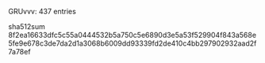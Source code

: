 GRUvvv: 437 entries

sha512sum 8f2ea16633dfc5c55a0444532b5a750c5e6890d3e5a53f529904f843a568e5fe9e678c3de7da2d1a3068b6009dd93339fd2de410c4bb297902932aad2f7a78ef